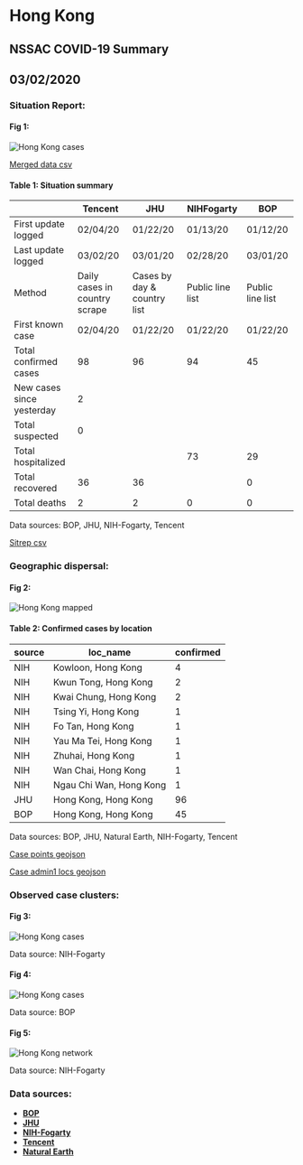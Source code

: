 # Hong Kong
## NSSAC COVID-19 Summary
## 03/02/2020



### Situation Report:
#### Fig 1:
![Hong Kong cases](../merged_histories/Hong_Kong_merged_histories.png)

[Merged data csv](https://github.com/SchlittDataSci/SchlittDataSci.github.io/blob/master/data/tables/Hong_Kong_merged_daily.csv)

#### Table 1: Situation summary


|                           | Tencent                       | JHU                         | NIHFogarty       | BOP              |
|---------------------------|-------------------------------|-----------------------------|------------------|------------------|
| First update logged       | 02/04/20                      | 01/22/20                    | 01/13/20         | 01/12/20         |
| Last update logged        | 03/02/20                      | 03/01/20                    | 02/28/20         | 03/01/20         |
| Method                    | Daily cases in country scrape | Cases by day & country list | Public line list | Public line list |
| First known case          | 02/04/20                      | 01/22/20                    | 01/22/20         | 01/22/20         |
| Total confirmed cases     | 98                            | 96                          | 94               | 45               |
| New cases since yesterday | 2                             |                             |                  |                  |
| Total suspected           | 0                             |                             |                  |                  |
| Total hospitalized        |                               |                             | 73               | 29               |
| Total recovered           | 36                            | 36                          |                  | 0                |
| Total deaths              | 2                             | 2                           | 0                | 0                |

Data sources: BOP, JHU, NIH-Fogarty, Tencent


[Sitrep csv](https://github.com/SchlittDataSci/SchlittDataSci.github.io/blob/master/data/tables/Hong_Kong_sitrep.csv)

### Geographic dispersal:
#### Fig 2:
![Hong Kong mapped](../case_locs/Hong_Kong_case_locs.png)

#### Table 2: Confirmed cases by location


| source   | loc_name                |   confirmed |
|----------|-------------------------|-------------|
| NIH      | Kowloon, Hong Kong      |           4 |
| NIH      | Kwun Tong, Hong Kong    |           2 |
| NIH      | Kwai Chung, Hong Kong   |           2 |
| NIH      | Tsing Yi, Hong Kong     |           1 |
| NIH      | Fo Tan, Hong Kong       |           1 |
| NIH      | Yau Ma Tei, Hong Kong   |           1 |
| NIH      | Zhuhai, Hong Kong       |           1 |
| NIH      | Wan Chai, Hong Kong     |           1 |
| NIH      | Ngau Chi Wan, Hong Kong |           1 |
| JHU      | Hong Kong, Hong Kong    |          96 |
| BOP      | Hong Kong, Hong Kong    |          45 |

Data sources: BOP, JHU, Natural Earth, NIH-Fogarty, Tencent


[Case points geojson](https://github.com/SchlittDataSci/SchlittDataSci.github.io/blob/master/data/shapes/Hong_Kong_case_locs.geojson)

[Case admin1 locs geojson](https://github.com/SchlittDataSci/SchlittDataSci.github.io/blob/master/data/shapes/Hong_Kong_admin1_locs.geojson)

### Observed case clusters:
#### Fig 3:
![Hong Kong cases](../cluster_analysis/Hong_Kong_imported_cases_NIHFogarty.png)



Data source: NIH-Fogarty


#### Fig 4:
![Hong Kong cases](../cluster_analysis/Hong_Kong_imported_cases_BOP.png)



Data source: BOP


#### Fig 5:
![Hong Kong network](../autochthonous_networks/Hong_Kong_network.png)



Data source: NIH-Fogarty


### Data sources:
* **[BOP](https://github.com/beoutbreakprepared/nCoV2019)**
* **[JHU](https://github.com/CSSEGISandData/COVID-19)** 
* **[NIH-Fogarty](https://docs.google.com/spreadsheets/d/1jS24DjSPVWa4iuxuD4OAXrE3QeI8c9BC1hSlqr-NMiU/edit#gid=1187587451)** 
* **[Tencent](https://news.qq.com/zt2020/page/feiyan.htm)**
* **[Natural Earth](https://www.naturalearthdata.com/forums/forum/natural-earth-map-data/cultural-vectors/admin-1-states-provinces-and-their-boundaries/)**

<!-- Global site tag (gtag.js) - Google Analytics -->
<script async src="https://www.googletagmanager.com/gtag/js?id=UA-158816269-1"></script>
<script>
  window.dataLayer = window.dataLayer || [];
  function gtag(){dataLayer.push(arguments);}
  gtag('js', new Date());

  gtag('config', 'UA-158816269-1');
</script>
